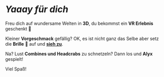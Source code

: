 # _Yaaay für dich_

Freu dich auf wundersame Welten in **3D**, du bekommst ein **VR Erlebnis** geschenkt 🥳

Kleiner **Vorgeschmack** gefällig? OK, es ist nicht ganz das Selbe aber setz die **Brille** 🥽 auf und **[sieh zu](https://youtu.be/HnNZCE5HCHA?si=FjdgKJKnAAy9WrgN)**.

Na? Lust **Combines und Headcrabs** zu schnetzeln? Dann los und **Alyx** gespielt!

Viel Spaß!
